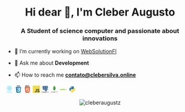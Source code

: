 <h1 align="center">Hi dear 👋, I'm Cleber Augusto</h1>
<h3 align="center">A Student of science computer and passionate about innovations</h3>

- 🔭 I’m currently working on [WebSolutionFl](https://www.websolutionsfl.com)

- 💬 Ask me about **Development**

- 📫 How to reach me **contato@clebersilva.online**

<p align="left">
<img src="https://github.com/devicons/devicon/blob/master/icons/react/react-original-wordmark.svg" alt="react" width="20" height="20"/>
<img src="https://github.com/devicons/devicon/blob/master/icons/css3/css3-original-wordmark.svg" alt="css3"  width="20" height="20"/>
<img src="https://github.com/devicons/devicon/blob/master/icons/html5/html5-original-wordmark.svg" alt="html5"  width="20" height="20"/>
<img src="https://github.com/devicons/devicon/blob/master/icons/javascript/javascript-original.svg" alt="javascript" width="20" height="20"/>
<img src="https://github.com/devicons/devicon/blob/master/icons/postgresql/postgresql-original-wordmark.svg" alt="postgresql" width="20" height="20"/>
<img src="https://github.com/devicons/devicon/blob/master/icons/mongodb/mongodb-original-wordmark.svg" alt="mongodb" width="20" height="20"/>
<img src="https://github.com/devicons/devicon/blob/master/icons/nodejs/nodejs-plain-wordmark.svg" alt="nodejs" width="20" height="20"/>
<img src="https://github.com/devicons/devicon/blob/master/icons/python/python-original.svg" alt="python" width="20" height="20"/>
 </p>
<p align="center">
<img src="https://github-readme-stats.vercel.app/api?username=CleberAugustz&show_icons=true" alt="cleberaugustz"/> 
</p>


<!--

Here are some ideas to get you started:

- 🔭 I’m currently working on ...
- 🌱 I’m currently learning ...
- 👯 I’m looking to collaborate on ...
- 🤔 I’m looking for help with ...
- 💬 Ask me about ...
- 📫 How to reach me: ...
- 😄 Pronouns: ...
- ⚡ Fun fact: ...
-->
